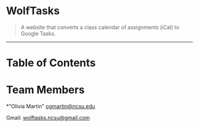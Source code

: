 # WolfTasks
> A website that converts a class calendar of assignments (iCal) to Google Tasks.
<hr>

# Table of Contents

# <a name="team-members"><a/>Team Members
*"Olivia Martin" <ogmartin@ncsu.edu>

Gmail: wolftasks.ncsu@gmail.com
